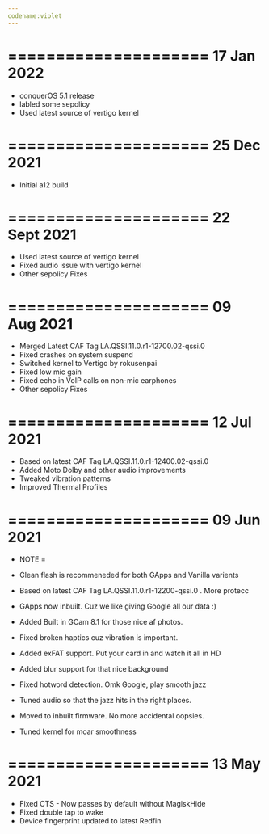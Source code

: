 ```yaml
---
codename:violet
---
```

=====================
     17 Jan 2022
=====================
* conquerOS 5.1 release
* labled some sepolicy
* Used latest source of vertigo kernel


=====================
     25 Dec 2021
=====================
* Initial a12 build


=====================
     22 Sept 2021
=====================
* Used latest source of vertigo kernel
* Fixed audio issue with vertigo kernel
* Other sepolicy Fixes


=====================
     09 Aug 2021
=====================
* Merged Latest CAF Tag LA.QSSI.11.0.r1-12700.02-qssi.0
* Fixed crashes on system suspend
* Switched kernel to Vertigo by rokusenpai
* Fixed low mic gain
* Fixed echo in VoIP calls on non-mic earphones
* Other sepolicy Fixes

=====================
     12 Jul 2021
=====================
* Based on latest CAF Tag LA.QSSI.11.0.r1-12400.02-qssi.0
* Added Moto Dolby and other audio improvements
* Tweaked vibration patterns
* Improved Thermal Profiles

=====================
     09 Jun 2021
=====================

* NOTE =
* Clean flash is recommeneded for both GApps and Vanilla varients

* Based on latest CAF Tag LA.QSSI.11.0.r1-12200-qssi.0  . More protecc
* GApps now inbuilt. Cuz we like giving Google all our data :)
* Added Built in GCam 8.1 for those nice af photos.
* Fixed broken haptics cuz vibration is important.
* Added exFAT support. Put your card in and watch it all in HD
* Added blur support for that nice background 
* Fixed hotword detection. Omk Google, play smooth jazz
* Tuned audio so that the jazz hits in the right places.
* Moved to inbuilt firmware. No more accidental oopsies.
* Tuned kernel for moar smoothness

=====================
     13 May 2021
=====================

* Fixed CTS - Now passes by default without MagiskHide
* Fixed double tap to wake
* Device fingerprint updated to latest Redfin
